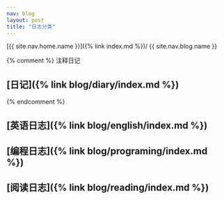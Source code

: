 ```yaml
---
nav: blog
layout: post
title: "日志分类"
---
```

[{{ site.nav.home.name }}]({% link index.md %})/
{{ site.nav.blog.name }}

{% comment %}
注释日记
## [日记]({% link blog/diary/index.md %})
{% endcomment %}

## [英语日志]({% link blog/english/index.md %})

## [编程日志]({% link blog/programing/index.md %})

## [阅读日志]({% link blog/reading/index.md %})